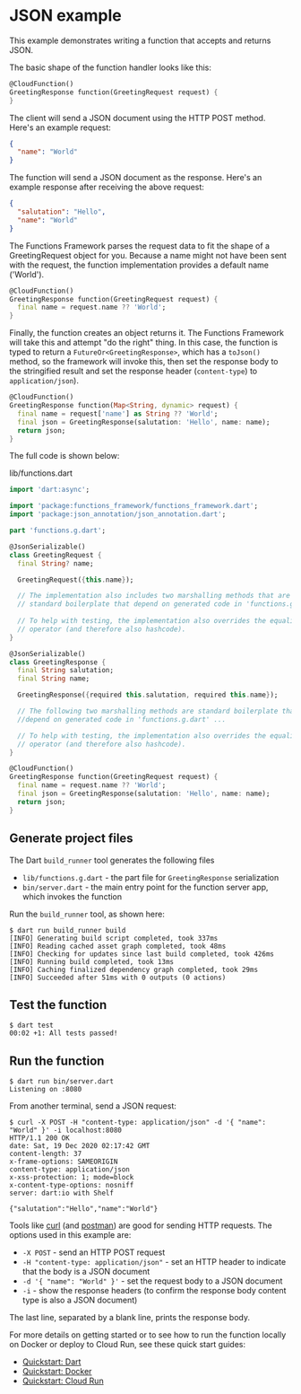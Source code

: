 # JSON example

This example demonstrates writing a function that accepts and returns JSON.

The basic shape of the function handler looks like this:

```dart
@CloudFunction()
GreetingResponse function(GreetingRequest request) {
}
```

The client will send a JSON document using the HTTP POST method. Here's an
example request:

```json
{
  "name": "World"
}
```

The function will send a JSON document as the response. Here's an example
response after receiving the above request:

```json
{
  "salutation": "Hello",
  "name": "World"
}
```

The Functions Framework parses the request data to fit the shape of a
GreetingRequest object for you. Because a name might not have been sent with
the request, the function implementation provides a default name ('World').

```dart
@CloudFunction()
GreetingResponse function(GreetingRequest request) {
  final name = request.name ?? 'World';
}
```

Finally, the function creates an object returns it. The Functions Framework will
take this and attempt "do the right" thing. In this case, the function is typed
to return a `FutureOr<GreetingResponse>`, which has a `toJson()` method, so the
framework will invoke this, then set the response body to the stringified result
and set the response header (`content-type`) to `application/json`).

```dart
@CloudFunction()
GreetingResponse function(Map<String, dynamic> request) {
  final name = request['name'] as String ?? 'World';
  final json = GreetingResponse(salutation: 'Hello', name: name);
  return json;
}
```

The full code is shown below:

lib/functions.dart

```dart
import 'dart:async';

import 'package:functions_framework/functions_framework.dart';
import 'package:json_annotation/json_annotation.dart';

part 'functions.g.dart';

@JsonSerializable()
class GreetingRequest {
  final String? name;

  GreetingRequest({this.name});

  // The implementation also includes two marshalling methods that are
  // standard boilerplate that depend on generated code in 'functions.g.dart'
  
  // To help with testing, the implementation also overrides the equality
  // operator (and therefore also hashcode).
}

@JsonSerializable()
class GreetingResponse {
  final String salutation;
  final String name;

  GreetingResponse({required this.salutation, required this.name});

  // The following two marshalling methods are standard boilerplate that
  //depend on generated code in 'functions.g.dart' ...

  // To help with testing, the implementation also overrides the equality
  // operator (and therefore also hashcode).
}

@CloudFunction()
GreetingResponse function(GreetingRequest request) {
  final name = request.name ?? 'World';
  final json = GreetingResponse(salutation: 'Hello', name: name);
  return json;
}
```

## Generate project files

The Dart `build_runner` tool generates the following files

- `lib/functions.g.dart` - the part file for `GreetingResponse` serialization
- `bin/server.dart` - the main entry point for the function server app, which
  invokes the function

Run the `build_runner` tool, as shown here:

```shell
$ dart run build_runner build
[INFO] Generating build script completed, took 337ms
[INFO] Reading cached asset graph completed, took 48ms
[INFO] Checking for updates since last build completed, took 426ms
[INFO] Running build completed, took 13ms
[INFO] Caching finalized dependency graph completed, took 29ms
[INFO] Succeeded after 51ms with 0 outputs (0 actions)
```

## Test the function

```shell
$ dart test
00:02 +1: All tests passed!
```

## Run the function

```shell
$ dart run bin/server.dart
Listening on :8080
```

From another terminal, send a JSON request:

```shell
$ curl -X POST -H "content-type: application/json" -d '{ "name": "World" }' -i localhost:8080
HTTP/1.1 200 OK
date: Sat, 19 Dec 2020 02:17:42 GMT
content-length: 37
x-frame-options: SAMEORIGIN
content-type: application/json
x-xss-protection: 1; mode=block
x-content-type-options: nosniff
server: dart:io with Shelf

{"salutation":"Hello","name":"World"}
```

Tools like [curl] (and [postman]) are good for sending HTTP requests. The
options used in this example are:

- `-X POST` - send an HTTP POST request
- `-H "content-type: application/json"` - set an HTTP header to indicate that
  the body is a JSON document
- `-d '{ "name": "World" }'` - set the request body to a JSON document
- `-i` - show the response headers (to confirm the response body content type is
  also a JSON document)

The last line, separated by a blank line, prints the response body.

For more details on getting started or to see how to run the function locally on
Docker or deploy to Cloud Run, see these quick start guides:

- [Quickstart: Dart]
- [Quickstart: Docker]
- [Quickstart: Cloud Run]

<!-- reference links -->
[curl]: https://curl.se/docs/manual.html
[Quickstart: Dart]: https://github.com/GoogleCloudPlatform/functions-framework-dart/blob/main/docs/quickstarts/01-quickstart-dart.md
[Quickstart: Docker]: https://github.com/GoogleCloudPlatform/functions-framework-dart/blob/main/docs/quickstarts/02-quickstart-docker.md
[Quickstart: Cloud Run]: https://github.com/GoogleCloudPlatform/functions-framework-dart/blob/main/docs/quickstarts/03-quickstart-cloudrun.md
[postman]: https://www.postman.com/product/api-client/
